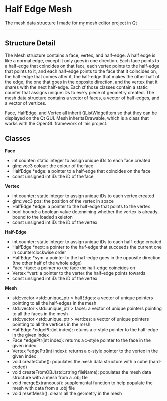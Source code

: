 # Half Edge Mesh

The mesh data structure I made for my mesh editor project in Qt

----------------------

## Structure Detail

The Mesh structure contains a face, vertex, and half-edge. A half edge is like a normal edge, except it only goes in one direction. Each face points to a half-edge that coincides on that face, each vertex points to the half-edge that points to it, and each half-edge points to the face that it coincides on, the half-edge that comes after it, the half-edge that makes the other half of the edge; the one that goes in the opposite direction, and the vertex that it shares with the next half-edge. Each of those classes contain a static counter that assigns unique iDs to every piece of geometry created. The mesh data structure contains a vector of faces, a vector of half-edges, and a vector of vertices.

Face, HalfEdge, and Vertex all inherit QListWidgetItem so that they can be displayed on the Qt GUI. Mesh inherits Drawable, which is a class that works with the OpenGL framework of this project.


## Classes

**Face**
- int counter: static integer to assign unique iDs to each face created
- glm::vec3 colour: the colour of the face
- HalfEdge \*edge: a pointer to a half-edge that coincides on the face
- const unsigned int iD: the iD of the face

**Vertex**
- int counter: static integer to assign unique iDs to each vertex created
- glm::vec3 pos: the position of the vertex in space
- HalfEdge \*edge: a pointer to the half-edge that points to the vertex
- bool bound: a boolean value determining whether the vertex is already bound to the loaded skeleton
- const unsigned int iD: the iD of the vertex

**Half-Edge**
- int counter: static integer to assign unique iDs to each half-edge created
- HalfEdge \*next: a pointer to the half-edge that succeeds the current one in counterclockwise order
- HalfEdge \*sym: a pointer to the half-edge goes in the opposite direction (the other half of the whole edge)
- Face \*face: a pointer to the face the half-edge coincides on
- Vertex \*vert: a pointer to the vertex the half-edge points towards
- const unsigned int iD: the iD of the vertex

**Mesh**
- std::vector <std::unique_ptr <HalfEdge>> halfEdges: a vector of unique pointers pointing to all the half-edges in the mesh
- std::vector <std::unique_ptr <Face>> faces: a vector of unique pointers pointing to all the faces in the mesh
- std::vector <std::unique_ptr <Vertex>> vertices: a vector of unique pointers pointing to all the vertices in the mesh
- HalfEdge *edgePtr(int index): returns a c-style pointer to the half-edge in the given index
- Face *edgePtr(int index): returns a c-style pointer to the face in the given index
- Vertex *edgePtr(int index): returns a c-style pointer to the vertex in the given index
- void createCube(): populates the mesh data structure with a cube (hard-coded)
- void createFromOBJ(std::string fileName): populates the mesh data structure with a mesh from a .obj file
- void mergeExtraneous(): supplemental function to help populate the mesh with data from a .obj file
- void resetMesh(): clears all the geometry in the mesh
